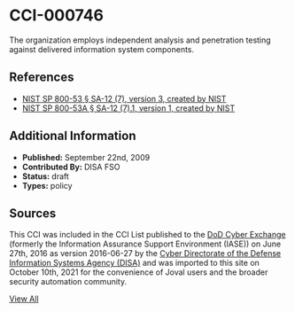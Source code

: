 # CCI-000746

The organization employs independent analysis and penetration testing against delivered information system components.

## References ##

* [NIST SP 800-53 § SA-12 (7), version 3, created by NIST](http://csrc.nist.gov/publications/PubsSPs.html)
* [NIST SP 800-53A § SA-12 (7).1, version 1, created by NIST](http://csrc.nist.gov/publications/PubsSPs.html)


## Additional Information ##

* **Published:** September 22nd, 2009
* **Contributed By:** DISA FSO
* **Status:** draft
* **Types:** policy

## Sources ##

This CCI was included in the CCI List published to the [DoD Cyber Exchange](https://public.cyber.mil/stigs/cci/)
(formerly the Information Assurance Support Environment (IASE)) on June 27th, 2016 as version
2016-06-27 by the [Cyber Directorate of the Defense Information Systems Agency (DISA)](https://public.cyber.mil/about-cyber/)
and was imported to this site on October 10th, 2021 for the convenience of Joval users and the broader
security automation community.

[View All](../README.md)
